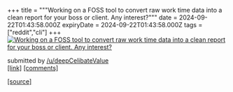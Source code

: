 +++
title = """Working on a FOSS tool to convert raw work time data into a clean report for your boss or client. Any interest?"""
date = 2024-09-22T01:43:58.000Z
expiryDate = 2024-09-22T01:43:58.000Z
tags = ["reddit","cli"]
+++
[![Working on a FOSS tool to convert raw work time data into a clean report for your boss or client. Any interest?](https://preview.redd.it/60w33emqm9qd1.png?width=640&crop=smart&auto=webp&s=224f4ae03950de0669b181a422e8285f9e5ff0f5 "Working on a FOSS tool to convert raw work time data into a clean report for your boss or client. Any interest?")](https://www.reddit.com/r/commandline/comments/1fmib2l/working_on_a_foss_tool_to_convert_raw_work_time/)

submitted by [/u/deepCelibateValue](https://www.reddit.com/user/deepCelibateValue)  
[\[link\]](https://i.redd.it/60w33emqm9qd1.png) [\[comments\]](https://www.reddit.com/r/commandline/comments/1fmib2l/working_on_a_foss_tool_to_convert_raw_work_time/)

[[source]](https://www.reddit.com/r/commandline/comments/1fmib2l/working_on_a_foss_tool_to_convert_raw_work_time/)
